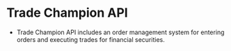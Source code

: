 # Trade Champion API
- Trade Champion API includes an order management system for entering orders and executing trades for financial securities.